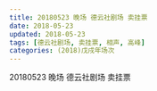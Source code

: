 ```yaml
---
title: 20180523 晚场 德云社剧场 卖挂票
date: 2018-05-23
updated: 2018-05-23
tags: [德云社剧场, 卖挂票, 相声, 高峰]
categories: (2018)戊戌年场次 
---
```

20180523 晚场 德云社剧场 卖挂票
